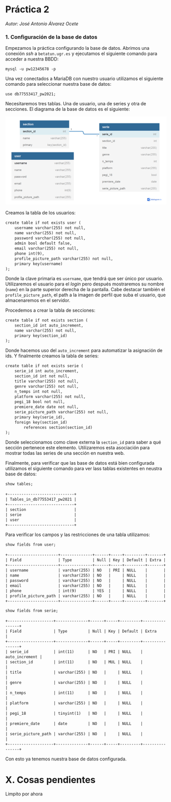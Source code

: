 # Práctica 2

*Autor: José Antonio Álvarez Ocete*

### 1. Configuración de la base de datos

Empezamos la práctica configurando la base de datos. Abrimos una conexión *ssh* a `betatun.ugr.es` y ejecutamos el siguiente comando para acceder a nuestra BBDD:

```
mysql -u pw12345678 -p
```

Una vez conectados a MariaDB con nuestro usuario utilizamos el siguiente comando para seleccionar nuestra base de datos:

```
use db77553417_pw2021;
```

Necesitaremos tres tablas. Una de usuario, una de series y otra de secciones. El diagrama de la base de datos es el siguiente:

![](db_diagram/diagram.png)

Creamos la tabla de los usuarios:

```
create table if not exists user (
    username varchar(255) not null,
    name varchar(255) not null,
    password varchar(255) not null,
    admin bool default false, 
    email varchar(255) not null,
    phone int(9),
    profile_picture_path varchar(255) not null,
    primary key(username)
);
```

Donde la clave primaria es `username`, que tendrá que ser único por usuario. Utilizaremos el usuario para el *login* pero después mostraremos su nombre (`name`) en la parte superior derecha de la pantalla. Cabe destacar también el `profile_picture_path`, el path a la imagen de perfil que suba el usuario, que almacenaremos en el servidor.

Procedemos a crear la tabla de secciones:

```
create table if not exists section (
    section_id int auto_increment,
    name varchar(255) not null,
    primary key(section_id)
);
```

Donde hacemos uso del `auto_increment` para automatizar la asignación de ids. Y finalmente creamos la tabla de series:

```
create table if not exists serie (
    serie_id int auto_increment,
    section_id int not null,
    title varchar(255) not null,
    genre varchar(255) not null,
    n_temps int not null,
    platform varchar(255) not null,
    pegi_18 bool not null,
    premiere_date date not null,
    serie_picture_path varchar(255) not null,
    primary key(serie_id),
    foreign key(section_id)
        references section(section_id)
);
```

Donde seleccionamos como clave externa la `section_id` para saber a qué sección pertenece este elemento. Utilizaremos esta asociación para mostrar todas las series de una sección en nuestra web.

Finalmente, para verificar que las base de datos está bien configurada utilizamos el siguiente comando para ver lass tablas existentes en neustra base de datos:

```
show tables;

+-----------------------------+
| Tables_in_db77553417_pw2021 |
+-----------------------------+
| section                     |
| serie                       |
| user                        |
+-----------------------------+
```

Para verificar los campos y las restricciones de una tabla utilizamos:

```
show fields from user;

+----------------------+--------------+------+-----+---------+-------+
| Field                | Type         | Null | Key | Default | Extra |
+----------------------+--------------+------+-----+---------+-------+
| username             | varchar(255) | NO   | PRI | NULL    |       |
| name                 | varchar(255) | NO   |     | NULL    |       |
| password             | varchar(255) | NO   |     | NULL    |       |
| email                | varchar(255) | NO   |     | NULL    |       |
| phone                | int(9)       | YES  |     | NULL    |       |
| profile_picture_path | varchar(255) | NO   |     | NULL    |       |
+----------------------+--------------+------+-----+---------+-------+
```

```
show fields from serie;

+--------------------+--------------+------+-----+---------+----------------+
| Field              | Type         | Null | Key | Default | Extra          |
+--------------------+--------------+------+-----+---------+----------------+
| serie_id           | int(11)      | NO   | PRI | NULL    | auto_increment |
| section_id         | int(11)      | NO   | MUL | NULL    |                |
| title              | varchar(255) | NO   |     | NULL    |                |
| genre              | varchar(255) | NO   |     | NULL    |                |
| n_temps            | int(11)      | NO   |     | NULL    |                |
| platform           | varchar(255) | NO   |     | NULL    |                |
| pegi_18            | tinyint(1)   | NO   |     | NULL    |                |
| premiere_date      | date         | NO   |     | NULL    |                |
| serie_picture_path | varchar(255) | NO   |     | NULL    |                |
+--------------------+--------------+------+-----+---------+----------------+
```

Con esto ya tenemos nuestra base de datos configurada.


# X. Cosas pendientes

Limpito por ahora
